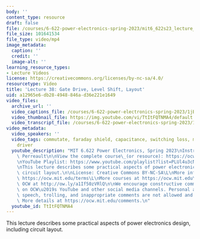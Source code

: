 ```yaml
---
body: ''
content_type: resource
draft: false
file: /courses/6-622-power-electronics-spring-2023/mit6_622s23_lecture_38_360p_16_9.mp4
file_size: 101641534
file_type: video/mp4
image_metadata:
  caption: ''
  credit: ''
  image-alt: ''
learning_resource_types:
- Lecture Videos
license: https://creativecommons.org/licenses/by-nc-sa/4.0/
resourcetype: Video
title: 'Lecture 38: Gate Drive, Level Shift, Layout'
uid: a12965e6-db28-4948-846a-d36e221e1649
video_files:
  archive_url: ''
  video_captions_file: /courses/6-622-power-electronics-spring-2023/1jBfQFMSIBooBX_iqPSIqrZuAvrbZu6F9_transcript.webvtt
  video_thumbnail_file: https://img.youtube.com/vi/TtItFQTNMA4/default.jpg
  video_transcript_file: /courses/6-622-power-electronics-spring-2023/1jBfQFMSIBooBX_iqPSIqrZuAvrbZu6F9_transcript.pdf
video_metadata:
  video_speakers: ''
  video_tags: commutate, faraday shield, capacitance, switching loss, mosfet, gate
    driver
  youtube_description: "MIT 6.622 Power Electronics, Spring 2023\nInstructor: David\
    \ Perreault\n\nView the complete course\_(or resource): https://ocw.mit.edu/courses/6-622-power-electronics-spring-2023/\L\
    \nYouTube Playlist: https://www.youtube.com/playlist?list=PLUl4u3cNGP62UTc77mJoubhDELSC8lfR0\n\
    \nThis lecture describes some practical aspects of power electronics design, including\
    \ circuit layout.\n\nLicense: Creative Commons BY-NC-SA\L\nMore information at\
    \ https://ocw.mit.edu/terms\L\nMore courses at https://ocw.mit.edu\n\nSupport\
    \ OCW at http://ow.ly/a1If50zVRlQ\n\nWe encourage constructive comments and discussion\
    \ on OCW\u2019s YouTube and other social media channels. Personal attacks, hate\
    \ speech, trolling, and inappropriate comments are not allowed and may be removed.\
    \ More details at https://ocw.mit.edu/comments.\n"
  youtube_id: TtItFQTNMA4
---
```

This lecture describes some practical aspects of power electronics design, including circuit layout.